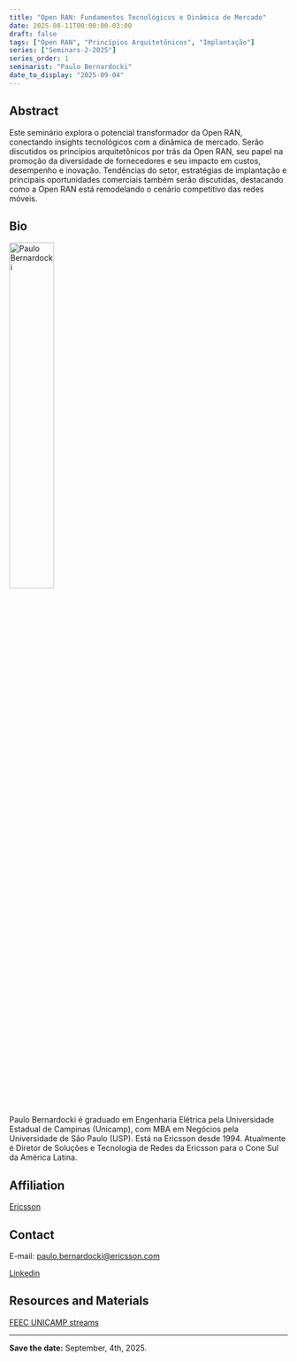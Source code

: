 ```yaml
---
title: "Open RAN: Fundamentos Tecnológicos e Dinâmica de Mercado"
date: 2025-08-11T00:00:00-03:00
draft: false
tags: ["Open RAN", "Princípios Arquitetônicos", "Implantação"]
series: ["Seminars-2-2025"]
series_order: 1
seminarist: "Paulo Bernardocki"
date_to_display: "2025-09-04"
---
```


## Abstract

Este seminário explora o potencial transformador da Open RAN, conectando insights tecnológicos com a dinâmica de mercado. Serão discutidos os princípios arquitetônicos por trás da Open RAN, seu papel na promoção da diversidade de fornecedores e seu impacto em custos, desempenho e inovação. Tendências do setor, estratégias de implantação e principais oportunidades comerciais também serão discutidas, destacando como a Open RAN está remodelando o cenário competitivo das redes móveis.

## Bio

<img alt="Paulo Bernardocki" src="/seminars/seminars-2-2025/1/paulo-bernardocki.png" style="width: 40%; height: 160x;">

Paulo Bernardocki é graduado em Engenharia Elétrica pela Universidade Estadual de Campinas (Unicamp), com MBA em Negócios pela Universidade de São Paulo (USP). Está na Ericsson desde 1994. Atualmente é Diretor de Soluções e Tecnologia de Redes da Ericsson para o Cone Sul da América Latina.

## Affiliation
[Ericsson](https://www.ericsson.com/en)

## Contact
E-mail: paulo.bernardocki@ericsson.com

[Linkedin](https://www.linkedin.com/in/paulobernardocki/)



## Resources and Materials

[FEEC UNICAMP streams](https://www.youtube.com/@feec-unicamp/streams)


<!--<iframe width="560" height="315" src="https://www.youtube.com/embed/lMptr7rmdco" title="YouTube video player" frameborder="0" allow="accelerometer; autoplay; clipboard-write; encrypted-media; gyroscope; picture-in-picture; web-share" allowfullscreen></iframe>
-->

---

**Save the date:**  September, 4th, 2025.